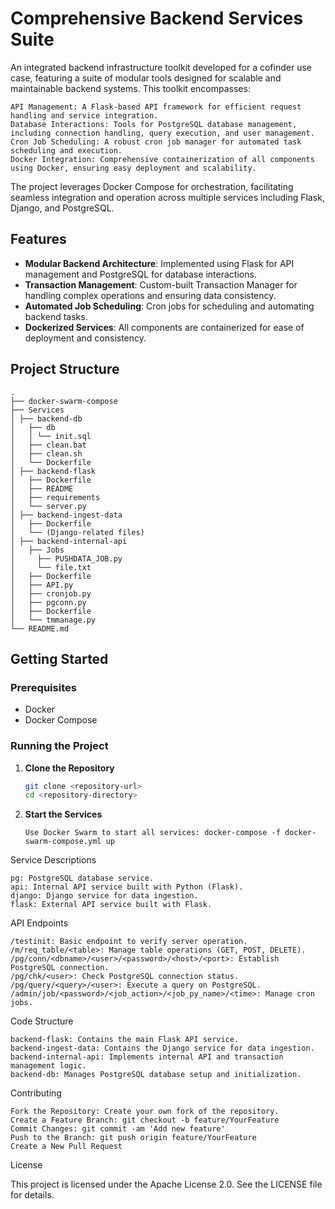 # Comprehensive Backend Services Suite

An integrated backend infrastructure toolkit developed for a cofinder use case, featuring a suite of modular tools designed for scalable and maintainable backend systems. This toolkit encompasses:

    API Management: A Flask-based API framework for efficient request handling and service integration.
    Database Interactions: Tools for PostgreSQL database management, including connection handling, query execution, and user management.
    Cron Job Scheduling: A robust cron job manager for automated task scheduling and execution.
    Docker Integration: Comprehensive containerization of all components using Docker, ensuring easy deployment and scalability.

The project leverages Docker Compose for orchestration, facilitating seamless integration and operation across multiple services including Flask, Django, and PostgreSQL.

## Features

- **Modular Backend Architecture**: Implemented using Flask for API management and PostgreSQL for database interactions.
- **Transaction Management**: Custom-built Transaction Manager for handling complex operations and ensuring data consistency.
- **Automated Job Scheduling**: Cron jobs for scheduling and automating backend tasks.
- **Dockerized Services**: All components are containerized for ease of deployment and consistency.

## Project Structure
   ```
   .
   ├── docker-swarm-compose
   ├── Services
   │ ├── backend-db
   │   ├── db
   │   │ └── init.sql
   │   ├── clean.bat
   │   ├── clean.sh
   │   └── Dockerfile
   │ ├── backend-flask
   │   ├── Dockerfile
   │   ├── README
   │   ├── requirements
   │   └── server.py
   │ ├── backend-ingest-data
   │   ├── Dockerfile
   │   └── (Django-related files)
   │ ├── backend-internal-api
   │   ├── Jobs
   │     ├── PUSHDATA_JOB.py
   │     └── file.txt
   │   ├── Dockerfile
   │   ├── API.py
   │   ├── cronjob.py
   │   ├── pgconn.py
   │   ├── Dockerfile
   │   └── tmmanage.py
   └── README.md
   ```

## Getting Started

### Prerequisites

- Docker
- Docker Compose

### Running the Project

1. **Clone the Repository**

   ```bash
   git clone <repository-url>
   cd <repository-directory>
   ```

2. **Start the Services**
   
   ```
   Use Docker Swarm to start all services: docker-compose -f docker-swarm-compose.yml up
   ```

Service Descriptions

    pg: PostgreSQL database service.
    api: Internal API service built with Python (Flask).
    django: Django service for data ingestion.
    flask: External API service built with Flask.

API Endpoints

    /testinit: Basic endpoint to verify server operation.
    /m/req_table/<table>: Manage table operations (GET, POST, DELETE).
    /pg/conn/<dbname>/<user>/<password>/<host>/<port>: Establish PostgreSQL connection.
    /pg/chk/<user>: Check PostgreSQL connection status.
    /pg/query/<query>/<user>: Execute a query on PostgreSQL.
    /admin/job/<password>/<job_action>/<job_py_name>/<time>: Manage cron jobs.

Code Structure

    backend-flask: Contains the main Flask API service.
    backend-ingest-data: Contains the Django service for data ingestion.
    backend-internal-api: Implements internal API and transaction management logic.
    backend-db: Manages PostgreSQL database setup and initialization.

Contributing

    Fork the Repository: Create your own fork of the repository.
    Create a Feature Branch: git checkout -b feature/YourFeature
    Commit Changes: git commit -am 'Add new feature'
    Push to the Branch: git push origin feature/YourFeature
    Create a New Pull Request

License

This project is licensed under the Apache License 2.0. See the LICENSE file for details.
